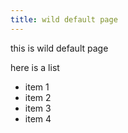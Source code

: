 ```yaml
---
title: wild default page
---
```


this is wild default page

here is a list

- item 1
- item 2
- item 3
- item 4
